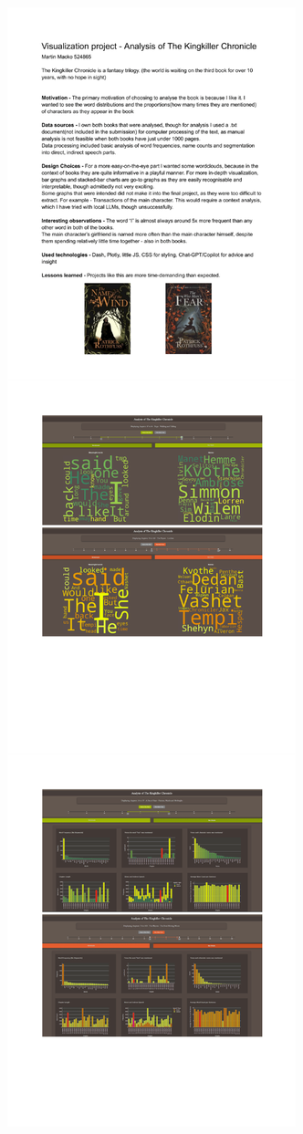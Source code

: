 ![Page 2](https://github.com/Mato098/visualization-project/blob/main/Document/Document-1.png)
![Page 2](https://github.com/Mato098/visualization-project/blob/main/Document/Document-2.png)
![Page 2](https://github.com/Mato098/visualization-project/blob/main/Document/Document-3.png)
